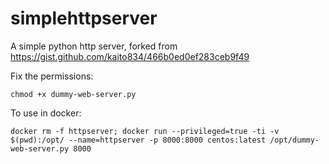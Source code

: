 # simplehttpserver
A simple python http server, forked from https://gist.github.com/kaito834/466b0ed0ef283ceb9f49

Fix the permissions:
```
chmod +x dummy-web-server.py
```

To use in docker:

```
docker rm -f httpserver; docker run --privileged=true -ti -v $(pwd):/opt/ --name=httpserver -p 8000:8000 centos:latest /opt/dummy-web-server.py 8000
```
